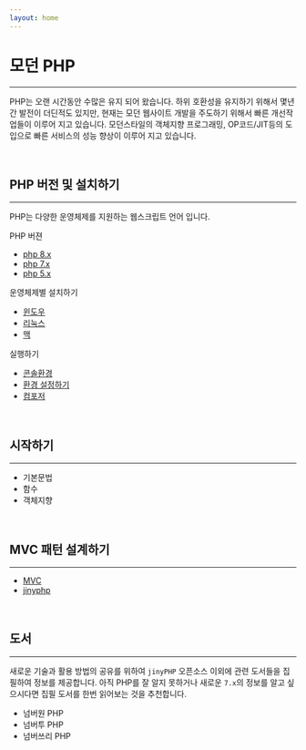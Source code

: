 ```yaml
---
layout: home
---
```


# 모던 PHP
---
PHP는 오랜 시간동안 수많은 유지 되어 왔습니다. 하위 호환성을 유지하기 위해서 몇년간 발전이 더딘적도 있지만, 
현재는 모던 웹사이트 개발을 주도하기 위해서 빠른 개선작업들이 이루어 지고 있습니다. 모던스타일의 객체지향 프로그래밍, 
OP코드/JIT등의 도입으로 빠른 서비스의 성능 향상이 이루어 지고 있습니다.

<br>

## PHP 버전 및 설치하기
---
PHP는 다양한 운영체제를 지원하는 웹스크립트 언어 입니다.

<div class="row">
    <div class="col">
        <p>PHP 버젼</p>
        <ul>
            <li><a href="#">php 8.x</a></li>
            <li><a href="#">php 7.x</a></li>
            <li><a href="#">php 5.x</a></li>
        </ul>
    </div>
    <div class="col">
        <p>운영체제별 설치하기</p>
        <ul>
            <li><a href="./setup/windows">윈도우</a></li>
            <li><a href="./setup/linux">리눅스</a></li>
            <li><a href="./setup/mac">맥</a></li>
        </ul>
    </div>
    <div class="col">
        <p>실행하기</p>
        <ul>
            <li><a href="./setup/console">콘솔환경</a></li>
            <li><a href="./setup/env">환경 설정하기</a></li>
            <li><a href="./composer">컴포저</a></li>
        </ul>
    </div>
</div>



<br>

## 시작하기
---
* 기본문법
* 함수
* 객체지향

<br>

## MVC 패턴 설계하기
---
* [MVC](pettern/mvc)
* [jinyphp](jinyphp)

<br>

## 도서
---
새로운 기술과 활용 방법의 공유를 위하여 `jinyPHP` 오픈소스 이외에 관련 도서들을 집필하여 정보를 제공합니다.
아직 PHP를 잘 알지 못하거나 새로운 `7.x`의 정보를 알고 싶으시다면 집필 도서를 한번 읽어보는 것을 추천합니다.

* 넘버원 PHP
* 넘버투 PHP
* 넘버쓰리 PHP

<br>